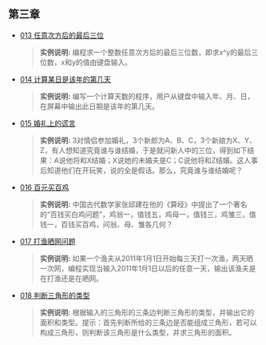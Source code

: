 ## 第三章
* [013 任意次方后的最后三位](https://github.com/CodyGuo/282example/blob/master/3chapter/013/main.go "任意次方后的最后三位")<br>
  ><B>实例说明:</B> 编程求一个整数任意次方后的最后三位数，即求x^y的最后三位数，x和y的值由键盘输入。
* [014 计算某日是该年的第几天](https://github.com/CodyGuo/282example/blob/master/3chapter/014/main.go "计算某日是该年的第几天")<br>
  ><B>实例说明:</B> 编写一个计算天数的程序，用户从键盘中输入年、月、日，在屏幕中输出此日期是该年的第几天。
* [015 婚礼上的谎言](https://github.com/CodyGuo/282example/blob/master/3chapter/015/main.go "婚礼上的谎言")<br>
  ><B>实例说明:</B> 3对情侣参加婚礼，3个新郎为A、B、C，3个新娘为X、Y、Z，有人想知道究竟谁与谁结婚，于是就问新人中的三位，得到如下结果：A说他将和X结婚；X说她的未婚夫是C；C说他将和Z结婚。这人事后知道他们在开玩笑，说的全是假话。那么，究竟谁与谁结婚呢？
* [016 百元买百鸡](https://github.com/CodyGuo/282example/blob/master/3chapter/016/main.go "百元买百鸡")<br>
  ><B>实例说明:</B> 中国古代数学家张邱建在他的《算经》中提出了一个著名的“百钱买白鸡问题”，鸡翁一，值钱五，鸡母一，值钱三，鸡雏三，值钱一，百钱买百鸡，问翁、母、雏各几何？
* [017 打渔晒网问题](https://github.com/CodyGuo/282example/blob/master/3chapter/017/main.go "打渔晒网问题")<br>
  ><B>实例说明:</B> 如果一个渔夫从2011年1月1日开始每三天打一次渔，两天晒一次网，编程实现当输入2011年1月1日以后的任意一天，输出该渔夫是在打渔还是在晒网。
* [018 判断三角形的类型](https://github.com/CodyGuo/282example/blob/master/3chapter/018/main.go "判断三角形的类型")<br>
  ><B>实例说明:</B> 根据输入的三角形的三条边判断三角形的类型，并输出它的面积和类型。提示：首先判断所给的三条边是否能组成三角形，若可以构成三角形，则判断该三角形是什么类型，并求三角形的面积。
